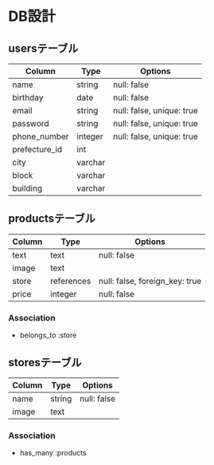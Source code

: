 # DB設計

## usersテーブル

|Column|Type|Options|
|------|----|-------|
|name|string|null: false|
|birthday|date|null: false|
|email|string|null: false, unique: true|
|password|string|null: false, unique: true|
|phone_number|integer|null: false, unique: true|
|prefecture_id|int|
|city|varchar|
|block|varchar|
|building|varchar|


## productsテーブル

|Column|Type|Options|
|------|----|-------|
|text|text|null: false|
|image|text||
|store|references|null: false, foreign_key: true|
|price|integer|null: false|

### Association
- belongs_to :store


## storesテーブル

|Column|Type|Options|
|------|----|-------|
|name|string|null: false|
|image|text||

### Association
- has_many :products

